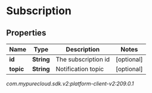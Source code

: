 # Subscription


## Properties

| Name | Type | Description | Notes |
| ------------ | ------------- | ------------- | ------------- |
| **id** | **String** | The subscription id |  [optional] |
| **topic** | **String** | Notification topic |  [optional] |




_com.mypurecloud.sdk.v2:platform-client-v2:209.0.1_
